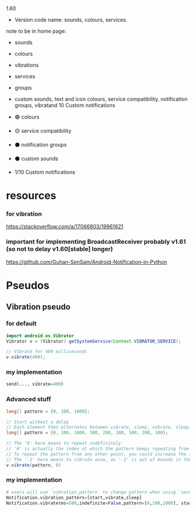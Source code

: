 1.60 
- Version code name: sounds, colours, services.
 
note to be in home page: 
- sounds
- colours
- vibrations
- services
- groups

- custom sounds, text and icon colours, service compatibility, notification groups, vibratand 10 Custom notifications

- 🟢 colours
- 🟡 service compatibility
- ⚫ notification groups
- ⚫ custom sounds
- 1/10 Custom notifications



# resources
### for vibration
https://stackoverflow.com/a/17066803/19961621

### important for implementing BroadcastReceiver probably v1.61 (so not to delay v1.60[stable] longer)
https://github.com/Guhan-SenSam/Android-Notification-in-Python

# Pseudos

## Vibration pseudo
### for default

```java
import android.os.Vibrator
Vibrator v = (Vibrator) getSystemService(Context.VIBRATOR_SERVICE);

// Vibrate for 400 milliseconds
v.vibrate(400);
```

### my implementation
```python
send(..., vibrate=400)
```

### Advanced stuff

```java
long[] pattern = {0, 100, 1000};

// Start without a delay
// Each element then alternates between vibrate, sleep, vibrate, sleep...
long[] pattern = {0, 100, 1000, 300, 200, 100, 500, 200, 100};

// The '0' here means to repeat indefinitely
// '0' is actually the index at which the pattern keeps repeating from (the start)
// To repeat the pattern from any other point, you could increase the index, e.g. '1'
// The '-1' here means to vibrate once, as '-1' is out of bounds in the pattern array.
v.vibrate(pattern, 0)
```

### my implementation

```python
# users will use `vibration_pattern` to change pattern when using `send`
Notification.vibration_pattern=[start,vibrate,sleep]
Notification.vibrate(ms=500,indefinite=False,pattern=[0,100,1000], start=0)
```
